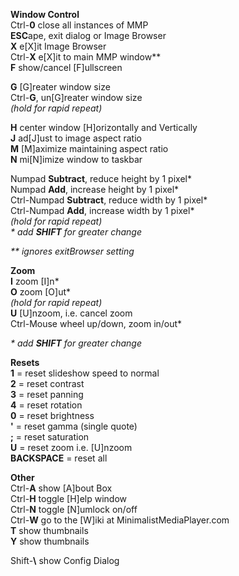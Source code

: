 **Window Control**<br />
Ctrl-**0** close all instances of MMP<br />
**ESC**ape, exit dialog or Image Browser<br />
**X** e[X]it Image Browser<br />
Ctrl-**X** e[X]it to main MMP window\*\*<br />
**F** show/cancel [F]ullscreen<br />

**G** [G]reater window size<br />
Ctrl-**G**, un[G]reater window size<br />
_(hold for rapid repeat)_<br />

**H** center window [H]orizontally and Vertically<br />
**J** ad[J]ust to image aspect ratio<br />
**M** [M]aximize maintaining aspect ratio<br />
**N** mi[N]imize window to taskbar<br />

Numpad **Subtract**, reduce height by 1 pixel\*<br />
Numpad **Add**, increase height by 1 pixel\*<br />
Ctrl-Numpad **Subtract**, reduce width by 1 pixel\*<br />
Ctrl-Numpad **Add**, increase width by 1 pixel\*<br />
_(hold for rapid repeat)_<br />
_\* add **SHIFT** for greater change_<br />

_\** ignores exitBrowser setting_<br />

**Zoom**<br />
**I** zoom [I]n\*<br />
**O** zoom [O]ut\*<br />
_(hold for rapid repeat)_<br />
**U** [U]nzoom, i.e. cancel zoom<br />
Ctrl-Mouse wheel up/down, zoom in/out\*<br />

_\* add **SHIFT** for greater change_<br />

**Resets**<br />
**1** = reset slideshow speed to normal<br />
**2** = reset contrast<br />
**3** = reset panning<br />
**4** = reset rotation<br />
**0** = reset brightness<br />
**'** = reset gamma (single quote)<br />
**;** = reset saturation<br />
**U** = reset  zoom i.e. [U]nzoom<br />
**BACKSPACE** = reset all<br />

**Other**<br />
Ctrl-**A** show [A]bout Box<br />
Ctrl-**H** toggle [H]elp window<br />
Ctrl-**N** toggle [N]umlock on/off<br />
Ctrl-**W** go to the [W]iki at MinimalistMediaPlayer.com<br />
**T** show thumbnails<br />
**Y** show thumbnails<br />

Shift-**\\** show Config Dialog<br />


